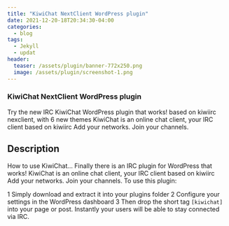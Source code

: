 ```yaml
---
title: "KiwiChat NextClient WordPress plugin"
date: 2021-12-20-18T20:34:30-04:00
categories:
  - blog
tags:
  - Jekyll
  - updat
header:
  teaser: /assets/plugin/banner-772x250.png
  image: /assets/plugin/screenshot-1.png
---
```



### KiwiChat NextClient WordPress plugin

Try the new IRC KiwiChat WordPress plugin that works! based on kiwiirc nexclient, with 6 new themes
KiwiChat is an online chat client, your IRC client based on kiwiirc Add your networks. Join your channels.

## Description

How to use KiwiChat… Finally there is an IRC plugin for WordPress that works! KiwiChat is an online chat client, your IRC client based on kiwiirc Add your networks. Join your channels. To use this plugin:

  1 Simply download and extract it into your plugins folder
  2 Configure your settings in the WordPress dashboard
  3 Then drop the short tag `[kiwichat]` into your page or post. Instantly your users will be able to stay connected via IRC.

